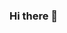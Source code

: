 ### Hi there 👋

<!--
**1Mizun/1Mizun** is a ✨ _special_ ✨ repository because its `README.md` (this file) appears on your GitHub profile.

Here are some ideas to get you started:

- 🌱 I’m currently starting to learn how to programm
- 👯 I’m looking to collaborate with anyone who is willing to help a starter xd
- 🤔 I’m looking for basic progamming tips
-->
